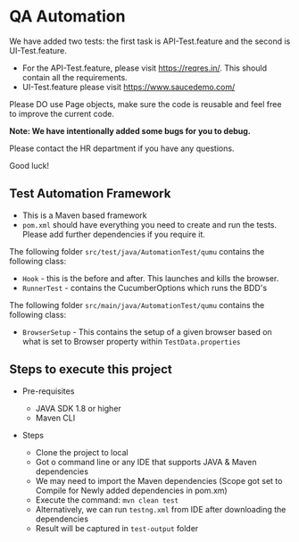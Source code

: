 # QA Automation

We have added two tests: the first task is API-Test.feature and the second is UI-Test.feature.
- For the API-Test.feature, please visit https://reqres.in/. This should contain all the requirements.
- UI-Test.feature please visit https://www.saucedemo.com/


Please DO use Page objects, make sure the code is reusable and feel free to improve the current code.

**Note: We have intentionally added some bugs for you to debug.** 

Please contact the HR department if you have any questions.


Good luck!

## Test Automation Framework

- This is a Maven based framework
- `pom.xml` should have everything you need to create and run the tests. Please add further dependencies if you require it.

The following folder `src/test/java/AutomationTest/qumu` contains the following class:

- `Hook` - this is the before and after. This launches and kills the browser.
- `RunnerTest` - contains the CucumberOptions which runs the BDD's

The following folder `src/main/java/AutomationTest/qumu` contains the following class:

- `BrowserSetup` - This contains the setup of a given browser based on what is set to Browser property within `TestData.properties` 

 
## Steps to execute this project

- Pre-requisites
    - JAVA SDK 1.8 or higher
    - Maven CLI
    
- Steps
    - Clone the project to local
    - Got o command line or any IDE that supports JAVA & Maven dependencies
    - We may need to import the Maven dependencies (Scope got set to Compile for Newly added dependencies in pom.xm)
    - Execute the command: `mvn clean test`
    - Alternatively, we can run `testng.xml` from IDE after downloading the dependencies
    - Result will be captured in `test-output` folder

